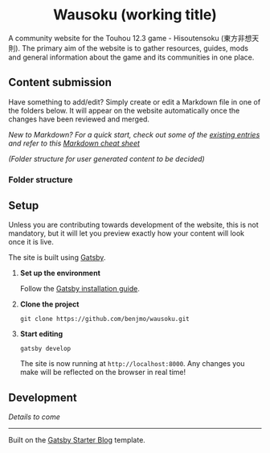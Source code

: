 <h1 align="center">
  Wausoku (working title)
</h1>

A community website for the Touhou 12.3 game - Hisoutensoku (東方非想天則).
The primary aim of the website is to gather resources, guides, mods and general information about the game and its communities in one place.

## Content submission

Have something to add/edit? Simply create or edit a Markdown file in one of the folders below. It will appear on the website automatically once the changes have been reviewed and merged.

_New to Markdown? For a quick start, check out some of the [existing entries](https://github.com/benjmo/wausoku/tree/master/content/blog) and refer to this [Markdown cheat sheet](https://www.markdownguide.org/basic-syntax/)_

_(Folder structure for user generated content to be decided)_

### Folder structure

## Setup

Unless you are contributing towards development of the website, this is not mandatory, but it will let you preview exactly how your content will look once it is live.

The site is built using [Gatsby](https://www.gatsbyjs.org/).

1.  **Set up the environment**

    Follow the [Gatsby installation guide](https://www.gatsbyjs.com/tutorial/part-zero/).

2.  **Clone the project**

    ```shell
    git clone https://github.com/benjmo/wausoku.git
    ```

3.  **Start editing**

    ```shell
    gatsby develop
    ```

    The site is now running at `http://localhost:8000`.
    Any changes you make will be reflected on the browser in real time!

## Development

_Details to come_

---

Built on the [Gatsby Starter Blog](https://github.com/gatsbyjs/gatsby-starter-blog) template.
